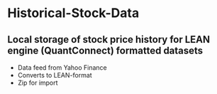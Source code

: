 # Historical-Stock-Data

## Local storage of stock price history for LEAN engine (QuantConnect) formatted datasets

- Data feed from Yahoo Finance
- Converts to LEAN-format
- Zip for import
